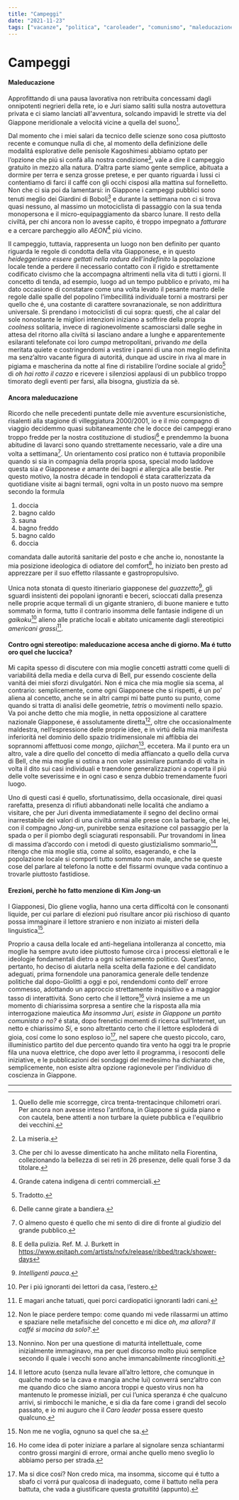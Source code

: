 ```yaml
---
title: "Campeggi"
date: "2021-11-23"
tags: ["vacanze", "politica", "caroleader", "comunismo", "maleducazione"]
---
```


# Campeggi

#### Maleducazione

Approfittando di una pausa lavorativa non retribuita concessami dagli onnipotenti negrieri della rete, io e Juri siamo saliti sulla nostra autovettura privata e ci siamo lanciati all'avventura, solcando impavidi le strette via del Giappone meridionale a velocitá vicine a quella del suono[^1].

Dal momento che i miei salari da tecnico delle scienze sono cosa piuttosto recente e comunque nulla di che, al momento della definizione delle modalitá esplorative delle penisole Kagoshimesi abbiamo optato per l’opzione che piú si confá alla nostra condizione[^2], vale a dire il campeggio gratuito in mezzo alla natura. D’altra parte siamo gente semplice, abituata a dormire per terra e senza grosse pretese, e per quanto riguarda i lussi ci contentiamo di farci il caffé con gli occhi cisposi alla mattina sul fornelletto. Non che ci sia poi da lamentarsi: in Giappone i campeggi pubblici sono tenuti meglio dei Giardini di Boboli[^3] e durante la settimana non ci si trova quasi nessuno, al massimo un motociclista di passaggio con la sua tenda monopersona e il micro-equipaggiamento da sbarco lunare. Il resto della civiltá, per chi ancora non lo avesse capito, é troppo impegnato a _fatturare_ e a cercare parcheggio allo _AEON_[^4] piú vicino.

Il campeggio, tuttavia, rappresenta un luogo non ben definito per quanto riguarda le regole di condotta della vita Giapponese, e in questo *heideggeriano essere gettati nella radura dell’indefinito* la popolazione locale tende a perdere il necessario contatto con il rigido e strettamente codificato civismo che la accompagna altrimenti nella vita di tutti i giorni. Il concetto di tenda, ad esempio, luogo ad un tempo pubblico e privato, mi ha dato occasione di constatare come una volta levato il pesante manto delle regole dalle spalle del popolino l’imbecillitá individuale torni a mostrarsi per quello che é, una costante di carattere sovranazionale, se non addirittura universale. Si prendano i motociclisti di cui sopra: questi, che al calar del sole nonostante le migliori intenzioni iniziano a soffrire della propria *coolness* solitaria, invece di ragionevolmente scamosciarsi dalle seghe in attesa del ritorno alla civiltá si lasciano andare a lunghe e apparentemente esilaranti telefonate coi loro _cumpa_ metropolitani, privando *me* della meritata quiete e costringendomi a vestire i panni di una non meglio definita ma senz’altro vacante figura di autoritá, dunque ad uscire in riva al mare in pigiama e mascherina da notte al fine di ristabilire l’ordine sociale al grido[^5] di _oh hai rotto il cazzo_ e ricevere i silenziosi applausi di un pubblico troppo timorato degli eventi per farsi, alla bisogna, giustizia da sè.

#### Ancora maleducazione

Ricordo che nelle precedenti puntate delle mie avventure escursionistiche, risalenti alla stagione di villeggiatura 2000/2001, io e il mio compagno di viaggio decidemmo quasi subitaneamente che le docce dei campeggi erano troppo fredde per la nostra costituzione di studiosi[^6] e prendemmo la buona abitudine di lavarci sono quando strettamente necessario, vale a dire una volta a settimana[^7]. Un orientamento cosí pratico non é tuttavia proponibile quando si sia in compagnia della propria sposa, special modo laddove questa sia *e* Giapponese *e* amante dei bagni *e* allergica alle bestie. Per questo motivo, la nostra décade in tendopoli é stata caratterizzata da quotidiane visite ai bagni termali, ogni volta in un posto nuovo ma sempre secondo la formula 

1. doccia 
2. bagno caldo
3. sauna
4. bagno freddo 
5. bagno caldo 
6. doccia 

comandata dalle autoritá sanitarie del posto e che anche io, nonostante la mia posizione ideologica di odiatore del comfort[^8], ho iniziato ben presto ad apprezzare per il suo effetto rilassante e gastropropulsivo.

Unica nota stonata di questo itineriario giapponese del *guazzetto*[^9], gli sguardi insistenti dei popolani ignoranti e beceri, scioccati dalla presenza nelle proprie acque termali di un gigante straniero, di buone maniere e tutto sommato in forma, tutto il contrario insomma delle fantasie indigene di un *gaikoku*[^10] alieno alle pratiche locali e abitato unicamente dagli stereotipici *americani grassi*[^11].

#### Contro ogni stereotipo: maleducazione accesa anche di giorno. Ma é tutto oro quel che luccica?

Mi capita spesso di discutere con mia moglie concetti astratti come quelli di variabilitá della media e della curva di Bell, pur essendo cosciente della vanitá dei miei sforzi divulgatóri. Non é mica che mia moglie sia scema, al contrario: semplicemente, come ogni Giapponese che si rispetti, é un po’ aliena al concetto, anche se in altri campi mi batte punto su punto, come quando si tratta di analisi delle geometrie, *tetris* o movimenti nello spazio. Va poi anche detto che mia moglie, in netta opposizione al carattere nazionale Giapponese, é assolutamente diretta[^12], oltre che occasionalmente maldestra, nell’espressione delle proprie idee, e in virtú della mia manifesta inferioritá nel dominio dello spazio tridimensionale mi affibbia dei soprannomi affettuosi come *mongo*, *ojiichan*[^13], eccetera. Ma il punto era un altro, vale a dire quello del concetto di media affiancato a quello della curva di Bell, che mia moglie si ostina a non voler assimilare puntando di volta in volta il dito sui casi individuali e traendone generalizzazioni a coperta il piú delle volte severissime e in ogni caso e senza dubbio tremendamente fuori luogo.

Uno di questi casi é quello, sfortunatissimo, della occasionale, direi quasi rarefatta, presenza di rifiuti abbandonati nelle localitá che andiamo a visitare, che per Juri diventa immediatamente il segno del declino ormai inarrestabile dei valori di una civiltá ormai alle prese con la barbarie, che lei, con il compagno *Jong-un*, punirebbe senza esitazione col passaggio per la spada o per il piombo degli sciagurati responsabili. Pur trovandomi in linea di massima d’accordo con i metodi di questo giustizialismo sommario[^14], ritengo che mia moglie stia, come al solito, esagerando, e che la popolazione locale si comporti tutto sommato non male, anche se queste cose del parlare al telefono la notte e del fissarmi ovunque vada continuo a trovarle piuttosto fastidiose.

#### Erezioni, perchè ho fatto menzione di Kim Jong-un

I Giapponesi, Dio gliene voglia, hanno una certa difficoltá con le consonanti liquide, per cui parlare di elezioni puó risultare ancor piú rischioso di quanto possa immaginare il lettore straniero e non iniziato ai misteri della linguistica[^15].

Proprio a causa della locale ed anti-hegeliana intolleranza al concetto, mia moglie ha sempre avuto idee piuttosto fumose circa i processi elettorali e le ideologie fondamentali dietro a ogni schieramento politico. Quest’anno, pertanto, ho deciso di aiutarla nella scelta della fazione e del candidato adeguati, prima fornendole una panoramica generale delle tendenze politiche dal dopo-Giolitti a oggi e poi, rendendomi conto dell’ errore commesso, adottando un approccio strettamente inquisitivo e a maggior tasso di interattivitá. Sono certo che il lettore[^16] vivrá insieme a me un momento di chiarissima sorpresa a sentire che la risposta alla mia interrogazione maieutica *Ma insomma Juri, esiste in Giappone un partito comunista o no?* é stata, dopo frenetici momenti di ricerca sull’Internet, un netto e chiarissimo *Sí*, e sono altrettanto certo che il lettore esploderá di gioia, cosí come lo sono esploso io[^17], nel sapere che questo piccolo, caro, illuministico partito del due percento quando tira vento ha oggi tra le proprie fila una nuova elettrice, che dopo aver letto il programma, i resoconti delle iniziative, e le pubblicazioni dei sondaggi del medesimo ha dichiarato che, semplicemente, non esiste altra opzione ragionevole per l’individuo di coscienza in Giappone.

___


[^1]: Quello delle mie scorregge, circa trenta-trentacinque chilometri orari. Per ancora non avesse inteso l'antifona, in Giappone si guida piano e con cautela, bene attenti a non turbare la quiete pubblica e l'equilibrio dei vecchini.
[^2]: La miseria.
[^3]: Che per chi lo avesse dimenticato ha anche militato nella Fiorentina, collezionando la bellezza di sei reti in 26 presenze, delle quali forse 3 da titolare.
[^4]: Grande catena indigena di centri commerciali.
[^5]: Tradotto.
[^6]: Delle canne girate a bandiera.
[^7]: O almeno questo é quello che mi sento di dire di fronte al giudizio del grande pubblico.
[^8]: E della pulizia. Ref. M. J. Burkett in https://www.epitaph.com/artists/nofx/release/ribbed/track/shower-days
[^9]: *Intelligenti pauca*.
[^10]: Per i piú ignoranti dei lettori da casa, l’estero.
[^11]: E magari anche tatuati, quei porci cardiopatici ignoranti ladri cani.
[^12]: Non le piace perdere tempo: come quando mi vede rilassarmi un attimo e spaziare nelle metafisiche del concetto e mi dice *oh, ma allora? Il caffé si macina da solo?*.
[^13]: Nonnino. Non per una questione di maturitá intellettuale, come inizialmente immaginavo, ma per quel discorso molto piuú semplice secondo il quale i vecchi sono anche immancabilmente rincoglioniti.
[^14]: Il lettore acuto (senza nulla levare all’altro lettore, che comunque in qualche modo se la cava e mangia anche lui) converrá senz’altro con me quando dico che siamo ancora troppi e questo virus non ha mantenuto le promesse iniziali, per cui l’unica speranza é che qualcuno arrivi, si rimbocchi le maniche, e si dia da fare come i grandi del secolo passato, e io mi auguro che il *Caro leader* possa essere questo qualcuno.
[^15]: Non me ne voglia, ognuno sa quel che sa.
[^16]: Ho come idea di poter iniziare a parlare al signolare senza schiantarmi contro grossi margini di errore, ormai anche quello meno sveglio lo abbiamo perso per strada.
[^17]: Ma si dice cosí? Non credo mica, ma insomma, siccome qui é tutto a sbafo ci vorrá pur qualcosa di inadeguato, come il battuto nella pera battuta, che vada a giustificare questa *gratuititá* (appunto).
